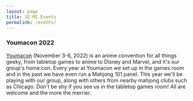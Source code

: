 ```yaml
---
layout: page
title: SE-MI Events
permalink: /events/
---
```


### Youmacon 2022

<a href="https://www.youmacon.com/">Youmacon</a> (November 3-6, 2022) is an anime convention for all things geeky, from tabletop games to anime to Disney and Marvel, and it's our group's home con. Every year at Youmacon we set up in the games room and in the past we have even run a Mahjong 101 panel. This year we'll be playing with our group, along with others from nearby mahjong clubs such as Chicago. Don't be shy if you see us in the tabletop games room! All are welcome and the more the merrier.
